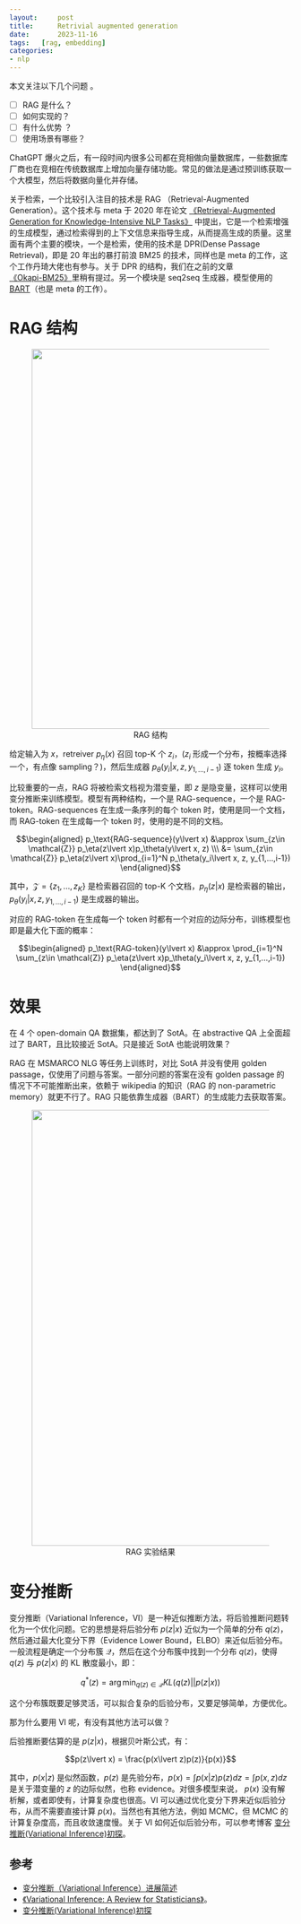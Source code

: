 ```yaml
---
layout:     post
title:      Retrivial augmented generation
date:       2023-11-16
tags:   [rag, embedding]
categories: 
- nlp
---
```


本文关注以下几个问题 。
- [ ] RAG 是什么？
- [ ] 如何实现的？
- [ ] 有什么优势 ？
- [ ] 使用场景有哪些？

ChatGPT 爆火之后，有一段时间内很多公司都在竞相做向量数据库，一些数据库厂商也在竞相在传统数据库上增加向量存储功能。常见的做法是通过预训练获取一个大模型，然后将数据向量化并存储。


关于检索，一个比较引入注目的技术是 RAG （Retrieval-Augmented Generation）。这个技术与 meta 于 2020 年在论文 [《Retrieval-Augmented Generation for Knowledge-Intensive NLP Tasks》](https://arxiv.org/pdf/2005.11401.pdf) 中提出，它是一个检索增强的生成模型，通过检索得到的上下文信息来指导生成，从而提高生成的质量。这里面有两个主要的模块，一个是检索，使用的技术是 DPR(Dense Passage Retrieval)，即是 20 年出的暴打前浪 BM25 的技术，同样也是 meta 的工作，这个工作丹琦大佬也有参与。关于 DPR 的结构，我们在之前的文章[《Okapi-BM25》]({{site.baseur}}/2022/11/17/Okapi-BM25/)里稍有提过。另一个模块是 seq2seq 生成器，模型使用的 [BART](https://arxiv.org/abs/1910.13461)（也是 meta 的工作）。


# RAG 结构 

<figure style="text-align: center;">
    <img src="https://image.ddot.cc/202311/rag_20231116_0836.png" width=678>
    <figcaption style="text-align:center"> RAG 结构 </figcaption>
</figure>

给定输入为 $x$，retreiver $p_\eta(x)$ 召回 top-K 个 $z_i$，($z_i$ 形成一个分布，按概率选择一个，有点像 sampling？)，然后生成器 $p_\theta(y_i\lvert x, z, y_{1,...,i-1})$ 逐 token 生成 $y_i$。

比较重要的一点，RAG 将被检索文档视为潜变量，即 $z$ 是隐变量，这样可以使用变分推断来训练模型。模型有两种结构，一个是 RAG-sequence，一个是 RAG-token。RAG-sequences 在生成一条序列的每个 token 时，使用是同一个文档，而 RAG-token 在生成每一个 token 时，使用的是不同的文档。

$$\begin{aligned}
p_\text{RAG-sequence}(y\lvert x) &\approx \sum_{z\in \mathcal{Z}} p_\eta(z\lvert x)p_\theta(y\lvert x, z) \\\
&= \sum_{z\in \mathcal{Z}} p_\eta(z\lvert x)\prod_{i=1}^N p_\theta(y_i\lvert x, z, y_{1,...,i-1})
\end{aligned}$$

其中，$\mathcal{Z}= \{z_1, ..., z_K\}$ 是检索器召回的 top-K 个文档，$p_\eta(z\lvert x)$ 是检索器的输出，$p_\theta(y_i\lvert x, z, y_{1,...,i-1})$ 是生成器的输出。

对应的 RAG-token 在生成每一个 token 时都有一个对应的边际分布，训练模型也即是最大化下面的概率：

$$\begin{aligned}
p_\text{RAG-token}(y\lvert x) &\approx \prod_{i=1}^N \sum_{z\in \mathcal{Z}} p_\eta(z\lvert x)p_\theta(y_i\lvert x, z, y_{1,...,i-1})
\end{aligned}$$


# 效果

在 4 个 open-domain QA 数据集，都达到了 SotA。在 abstractive QA 上全面超过了 BART，且比较接近 SotA。只是接近 SotA 也能说明效果？ 

RAG 在 MSMARCO NLG 等任务上训练时，对比 SotA 并没有使用 golden passage，仅使用了问题与答案。一部分问题的答案在没有 golden passage 的情况下不可能推断出来，依赖于 wikipedia 的知识（RAG 的 non-parametric memory）就更不行了。RAG 只能依靠生成器（BART）的生成能力去获取答案。

<figure style="text-align: center;">
    <img src="https://image.ddot.cc/202311/rag_result_20231117_2131.png" width=778>
    <figcaption style="text-align:center"> RAG 实验结果 </figcaption>
</figure>




# 变分推断 

变分推断（Variational Inference，VI）是一种近似推断方法，将后验推断问题转化为一个优化问题。它的思想是将后验分布 $p(z\lvert x)$ 近似为一个简单的分布 $q(z)$，然后通过最大化变分下界（Evidence Lower Bound，ELBO）来近似后验分布。一般流程是确定一个分布簇 $\mathcal{Q}$，然后在这个分布簇中找到一个分布 $q(z)$，使得 $q(z)$ 与 $p(z\lvert x)$ 的 KL 散度最小，即：

$$q^*(z) = \arg\min_{q(z)\in \mathcal{Q}} KL(q(z)\lvert\lvert p(z\lvert x))$$

这个分布簇既要足够灵活，可以拟合复杂的后验分布，又要足够简单，方便优化。

那为什么要用 VI 呢，有没有其他方法可以做？

后验推断要估算的是 $p(z\lvert x)$，根据贝叶斯公式，有：

$$p(z\lvert x) = \frac{p(x\lvert z)p(z)}{p(x)}$$

其中，$p(x\lvert z)$ 是似然函数，$p(z)$ 是先验分布，$p(x) = \int p(x\lvert z)p(z) dz = \int p(x,z) dz$ 是关于潜变量的 $z$ 的边际似然，也称 evidence。对很多模型来说， $p(x)$ 没有解析解，或者即使有，计算复杂度也很高。VI 可以通过优化变分下界来近似后验分布，从而不需要直接计算 $p(x)$。当然也有其他方法，例如 MCMC，但 MCMC 的计算复杂度高，而且收敛速度慢。关于 VI 如何近似后验分布，可以参考博客 [变分推断(Variational Inference)初探](https://www.cnblogs.com/song-lei/p/16210740.html)。


## 参考 
- [变分推断（Variational Inference）进展简述](https://zhuanlan.zhihu.com/p/88336614)
- [《Variational Inference: A Review for Statisticians》](https://arxiv.org/pdf/1601.00670.pdf)。
- [变分推断(Variational Inference)初探](https://www.cnblogs.com/song-lei/p/16210740.html)